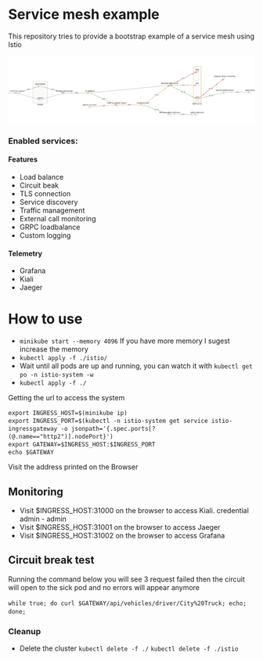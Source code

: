 # Service mesh example

This repository tries to provide a bootstrap example of a service mesh using Istio

![Alt text](mesh-arch.png?raw=true "microservices architecture")

### Enabled services:
#### Features
- Load balance
- Circuit beak
- TLS connection
- Service discovery
- Traffic management 
- External call monitoring
- GRPC loadbalance
- Custom logging 

#### Telemetry 
- Grafana
- Kiali
- Jaeger 


# How to use
* `minikube start --memory 4096` If you have more memory I sugest increase the memory
* `kubectl apply -f ./istio/`
* Wait until all pods are up and running, you can watch it with `kubectl get po -n istio-system -w`
* `kubectl apply -f ./`


Getting the url to access the system
```
export INGRESS_HOST=$(minikube ip)
export INGRESS_PORT=$(kubectl -n istio-system get service istio-ingressgateway -o jsonpath='{.spec.ports[?(@.name=="http2")].nodePort}')
export GATEWAY=$INGRESS_HOST:$INGRESS_PORT
echo $GATEWAY
```
Visit the address printed on the Browser
 
## Monitoring

* Visit $INGRESS_HOST:31000 on the browser to access Kiali. credential admin - admin
* Visit $INGRESS_HOST:31001 on the browser to access Jaeger
* Visit $INGRESS_HOST:31002 on the browser to access Grafana

## Circuit break test
Running the command below you will see 3 request failed 
then the circuit will  open to the sick pod and no errors will appear anymore

`while true; do curl $GATEWAY/api/vehicles/driver/City%20Truck; echo; done;`

### Cleanup

* Delete the cluster
``kubectl delete -f ./``
``kubectl delete -f ./istio``

